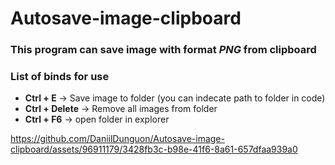 # **Autosave-image-clipboard**
### This program can save image with format _PNG_ from clipboard
### List of binds for use
- **Ctrl + E** -> Save image to folder (you can indecate path to folder in code)
- **Ctrl + Delete** -> Remove all images from folder
- **Ctrl + F6** -> open folder in explorer 





https://github.com/DaniilDunguon/Autosave-image-clipboard/assets/96911179/3428fb3c-b98e-41f6-8a61-657dfaa939a0


